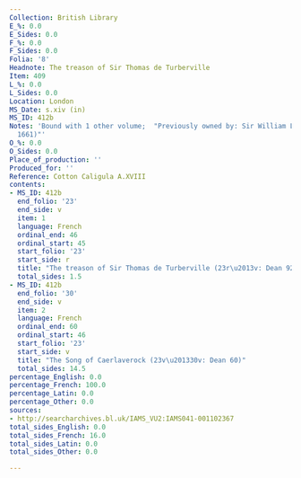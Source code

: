 ```yaml
---
Collection: British Library
E_%: 0.0
E_Sides: 0.0
F_%: 0.0
F_Sides: 0.0
Folia: '8'
Headnote: The treason of Sir Thomas de Turberville
Item: 409
L_%: 0.0
L_Sides: 0.0
Location: London
MS_Date: s.xiv (in)
MS_ID: 412b
Notes: 'Bound with 1 other volume;  "Previously owned by: Sir William Le Neve (d.
  1661)"'
O_%: 0.0
O_Sides: 0.0
Place_of_production: ''
Produced_for: ''
Reference: Cotton Caligula A.XVIII
contents:
- MS_ID: 412b
  end_folio: '23'
  end_side: v
  item: 1
  language: French
  ordinal_end: 46
  ordinal_start: 45
  start_folio: '23'
  start_side: r
  title: "The treason of Sir Thomas de Turberville (23r\u2013v: Dean 92)"
  total_sides: 1.5
- MS_ID: 412b
  end_folio: '30'
  end_side: v
  item: 2
  language: French
  ordinal_end: 60
  ordinal_start: 46
  start_folio: '23'
  start_side: v
  title: "The Song of Caerlaverock (23v\u201330v: Dean 60)"
  total_sides: 14.5
percentage_English: 0.0
percentage_French: 100.0
percentage_Latin: 0.0
percentage_Other: 0.0
sources:
- http://searcharchives.bl.uk/IAMS_VU2:IAMS041-001102367
total_sides_English: 0.0
total_sides_French: 16.0
total_sides_Latin: 0.0
total_sides_Other: 0.0

---
```

